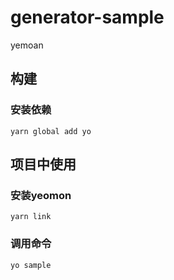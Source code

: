 # generator-sample
yemoan

## 构建
### 安装依赖
```
yarn global add yo
```


## 项目中使用
### 安装yeomon
```
yarn link
```
### 调用命令
```
yo sample
```
